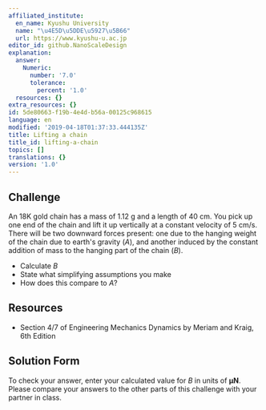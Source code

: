 ```yaml
---
affiliated_institute:
  en_name: Kyushu University
  name: "\u4E5D\u5DDE\u5927\u5B66"
  url: https://www.kyushu-u.ac.jp
editor_id: github.NanoScaleDesign
explanation:
  answer:
    Numeric:
      number: '7.0'
      tolerance:
        percent: '1.0'
  resources: {}
extra_resources: {}
id: 5de80663-f19b-4e4d-b56a-00125c968615
language: en
modified: '2019-04-18T01:37:33.444135Z'
title: Lifting a chain
title_id: lifting-a-chain
topics: []
translations: {}
version: '1.0'
---
```


## Challenge
An 18K gold chain has a mass of 1.12 g and a length of 40 cm. You pick up one end of the chain and lift it up vertically at a constant velocity of 5 cm/s. There will be two downward forces present: one due to the hanging weight of the chain due to earth's gravity (*A*), and another induced by the constant addition of mass to the hanging part of the chain (*B*).

- Calculate *B*
- State what simplifying assumptions you make
- How does this compare to *A*?


## Resources
- Section 4/7 of Engineering Mechanics Dynamics by Meriam and Kraig, 6th Edition


## Solution Form
To check your answer, enter your calculated value for *B* in units of **μN**. Please compare your answers to the other parts of this challenge with your partner in class.
